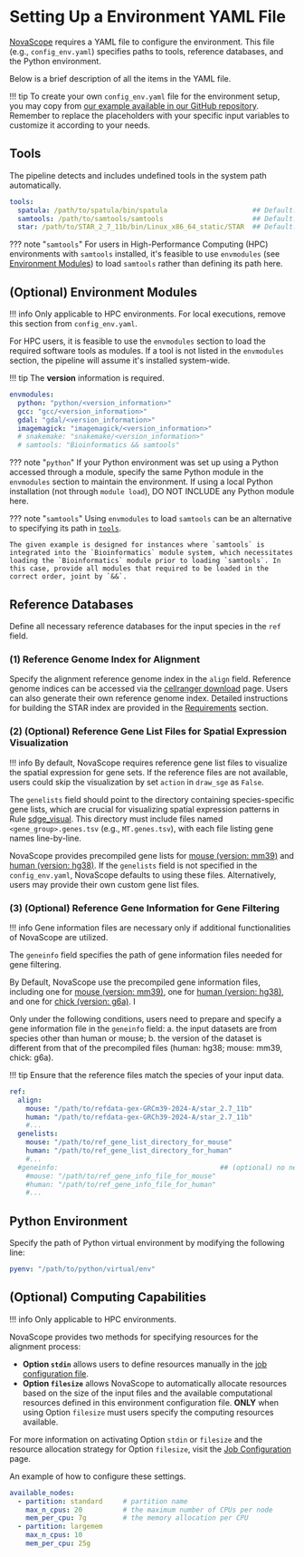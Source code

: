 # Setting Up a Environment YAML File

[NovaScope](../index.md) requires a YAML file to configure the environment. This file (e.g., `config_env.yaml`) specifies paths to tools, reference databases, and the Python environment.

Below is a brief description of all the items in the YAML file.

!!! tip
    To create your own `config_env.yaml` file for the environment setup, you may copy from [our example available in our GitHub repository](https://github.com/seqscope/NovaScope/blob/main/info/config_env.yaml). Remember to replace the placeholders with your specific input variables to customize it according to your needs.

## Tools

The pipeline detects and includes undefined tools in the system path automatically.

```yaml
tools:
  spatula: /path/to/spatula/bin/spatula                     ## Default: "spatula"
  samtools: /path/to/samtools/samtools	                    ## Default: "samtools"
  star: /path/to/STAR_2_7_11b/bin/Linux_x86_64_static/STAR  ## Default: "STAR"
```
??? note "`samtools`"
    For users in High-Performance Computing (HPC) environments with `samtools` installed, it's feasible to use `envmodules` (see [Environment Modules](#environment-modules)) to load `samtools` rather than defining its path here.

## (Optional) Environment Modules
  
!!! info
    Only applicable to HPC environments. For local executions, remove this section from `config_env.yaml`.

For HPC users, it is feasible to use the `envmodules` section to load the required software tools as modules. If a tool is not listed in the `envmodules` section, the pipeline will assume it's installed system-wide.

!!! tip 
    The **version** information is required.

```yaml
envmodules:
  python: "python/<version_information>"
  gcc: "gcc/<version_information>"
  gdal: "gdal/<version_information>"
  imagemagick: "imagemagick/<version_information>"
  # snakemake: "snakemake/<version_information>"
  # samtools: "Bioinformatics && samtools"
```

??? note "`python`"
    If your Python environment was set up using a Python accessed through a module, specify the same Python module in the `envmodules` section to maintain the environment. If using a local Python installation (not through `module load`), DO NOT INCLUDE any Python module here.

??? note "`samtools`"
    Using `envmodules` to load `samtools` can be an alternative to specifying its path in [`tools`](#tools).

    The given example is designed for instances where `samtools` is integrated into the `Bioinformatics` module system, which necessitates loading the `Bioinformatics` module prior to loading `samtools`. In this case, provide all modules that required to be loaded in the correct order, joint by `&&`.

## Reference Databases

Define all necessary reference databases for the input species in the `ref` field.

### (1) Reference Genome Index for Alignment
Specify the alignment reference genome index in the `align` field. Reference genome indices can be accessed via the [cellranger download](https://www.10xgenomics.com/support/software/cell-ranger/downloads) page. Users can also generate their own reference genome index. Detailed instructions for building the STAR index are provided in the [Requirements](./requirement.md) section.

### (2) (Optional) Reference Gene List Files for Spatial Expression Visualization

!!! info
    By default, NovaScope requires reference gene list files to visualize the spatial expression for gene sets. If the reference files are not available, users could skip the visualization by set `action` in `draw_sge` as `False`.

The `genelists` field should point to the directory containing species-specific gene lists, which are crucial for visualizing spatial expression patterns in Rule [sdge_visual](../fulldoc/rules/sdge_visual.md). This directory must include files named `<gene_group>.genes.tsv` (e.g., `MT.genes.tsv`), with each file listing gene names line-by-line.

NovaScope provides precompiled gene lists for [mouse (version: mm39)](https://github.com/seqscope/NovaScope/tree/main/info/genelists/mm39) and [human (version: hg38)](https://github.com/seqscope/NovaScope/tree/main/info/genelists/hg38). If the `genelists` field is not specified in the `config_env.yaml`, NovaScope defaults to using these files. Alternatively, users may provide their own custom gene list files.

### (3) (Optional) Reference Gene Information for Gene Filtering 

!!! info
    Gene information files are necessary only if additional functionalities of NovaScope are utilized.

The `geneinfo` field specifies the path of gene information files needed for gene filtering. 

By Default, NovaScope use the precompiled gene information files, including one for [mouse (version: mm39)](https://github.com/seqscope/NovaScope/blob/dev/info/geneinfo/Mus_musculus.GRCm39.107.names.tsv.gz), one for [human (version: hg38)](https://github.com/seqscope/NovaScope/blob/dev/info/geneinfo/Homo_sapiens.GRCh38.107.names.tsv.gz), and one for [chick (version: g6a)](https://github.com/seqscope/NovaScope/blob/dev/info/geneinfo/Gallus_gallus.GRCg6a.106.names.tsv.gz). I

Only under the following conditions, users need to prepare and specify a gene information file in the `geneinfo` field: a. the input datasets are from species other than human or mouse; b. the version of the dataset is different from that of the precompiled files (human: hg38; mouse: mm39, chick: g6a).

!!! tip
    Ensure that the reference files match the species of your input data.

```yaml
ref:
  align:
    mouse: "/path/to/refdata-gex-GRCm39-2024-A/star_2.7_11b"
    human: "/path/to/refdata-gex-GRCh39-2024-A/star_2.7_11b"
    #...
  genelists:
    mouse: "/path/to/ref_gene_list_directory_for_mouse"
    human: "/path/to/ref_gene_list_directory_for_human"
    #...
  #geneinfo:                                        ## (optional) no need to define the geneinfo if the users prefer to use the precompiled files from FICTURE
    #mouse: "/path/to/ref_gene_info_file_for_mouse"
    #human: "/path/to/ref_gene_info_file_for_human"
    #...
```

## Python Environment

Specify the path of Python virtual environment by modifying the following line:

```yaml
pyenv: "/path/to/python/virtual/env"
```

## (Optional) Computing Capabilities

!!! info
    Only applicable to HPC environments.

NovaScope provides two methods for specifying resources for the alignment process:

* **Option `stdin`** allows users to define resources manually in the [job configuration file](../basic_usage/job_config.md/#a-template-of-the-config-file).
* **Option `filesize`** allows NovaScope to automatically allocate resources based on the size of the input files and the available computational resources defined in this environment configuration file. **ONLY** when using Option `filesize` must users specify the computing resources available. 

For more information on activating Option `stdin` or `filesize` and the resource allocation strategy for Option `filesize`, visit the [Job Configuration](../basic_usage/job_config.md/#upstream) page.

An example of how to configure these settings.

```yaml
available_nodes:
  - partition: standard     # partition name
    max_n_cpus: 20          # the maximum number of CPUs per node
    mem_per_cpu: 7g         # the memory allocation per CPU 
  - partition: largemem
    max_n_cpus: 10
    mem_per_cpu: 25g
```
